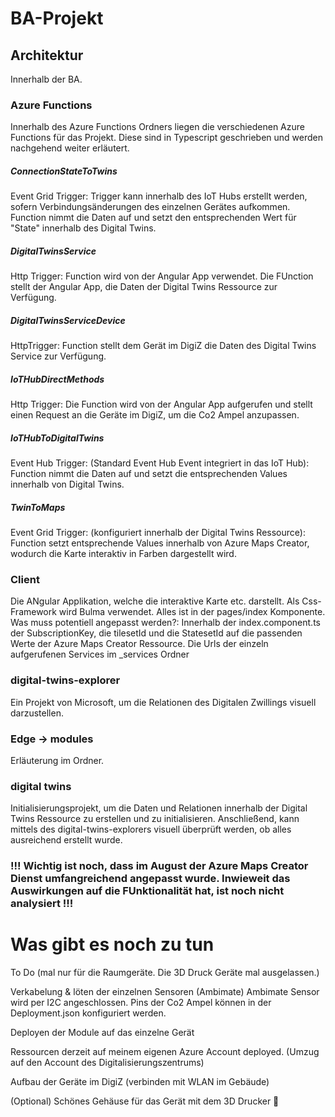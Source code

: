 # BA-Projekt

## Architektur

Innerhalb der BA.

### Azure Functions

Innerhalb des Azure Functions Ordners liegen die verschiedenen Azure Functions für das Projekt. Diese sind in Typescript geschrieben und werden nachgehend weiter erläutert.

##### ConnectionStateToTwins
Event Grid Trigger: Trigger kann innerhalb des IoT Hubs erstellt werden, sofern Verbindungsänderungen des einzelnen Gerätes aufkommen. Function nimmt die Daten auf und setzt den entsprechenden Wert für "State" innerhalb des Digital Twins.

##### DigitalTwinsService
Http Trigger: Function wird von der Angular App verwendet. Die FUnction stellt der Angular App, die Daten der Digital Twins Ressource zur Verfügung.

##### DigitalTwinsServiceDevice
HttpTrigger: Function stellt dem Gerät im DigiZ die Daten des Digital Twins Service zur Verfügung.

##### IoTHubDirectMethods
Http Trigger: Die Function wird von der Angular App aufgerufen und stellt einen Request an die Geräte im DigiZ, um die Co2 Ampel anzupassen.

##### IoTHubToDigitalTwins
Event Hub Trigger: (Standard Event Hub Event integriert in das IoT Hub): Function nimmt die Daten auf und setzt die entsprechenden Values innerhalb von Digital Twins.

##### TwinToMaps
Event Grid Trigger: (konfiguriert innerhalb der Digital Twins Ressource): Function setzt entsprechende Values innerhalb von Azure Maps Creator, wodurch die Karte interaktiv in Farben dargestellt wird.


### Client 
Die ANgular Applikation, welche die interaktive Karte etc. darstellt. Als Css-Framework wird Bulma verwendet. Alles ist in der pages/index Komponente.
Was muss potentiell angepasst werden?: Innerhalb der index.component.ts der SubscriptionKey, die tilesetId und die StatesetId auf die passenden Werte der Azure Maps Creator Ressource.
Die Urls der einzeln aufgerufenen Services im _services Ordner

### digital-twins-explorer
Ein Projekt von Microsoft, um die Relationen des Digitalen Zwillings visuell darzustellen.

### Edge -> modules
Erläuterung im Ordner.

### digital twins
Initialisierungsprojekt, um die Daten und Relationen innerhalb der Digital Twins Ressource zu erstellen und zu initialisieren. Anschließend, kann mittels des digital-twins-explorers visuell überprüft werden, ob alles ausreichend erstellt wurde.



### !!! Wichtig ist noch, dass im August der Azure Maps Creator Dienst umfangreichend angepasst wurde. Inwieweit das Auswirkungen auf die FUnktionalität hat, ist noch nicht analysiert !!!



# Was gibt es noch zu tun

To Do (mal nur für die Raumgeräte. Die 3D Druck Geräte mal ausgelassen.)


Verkabelung & löten der einzelnen Sensoren (Ambimate)
Ambimate Sensor wird per I2C angeschlossen. Pins der Co2 Ampel können in der Deployment.json konfiguriert werden.

Deployen der Module auf das einzelne Gerät

Ressourcen derzeit auf meinem eigenen Azure Account deployed. (Umzug auf den Account des Digitalisierungszentrums)

Aufbau der Geräte im DigiZ (verbinden mit WLAN im Gebäude)

(Optional) Schönes Gehäuse für das Gerät mit dem 3D Drucker 

